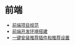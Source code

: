 # 前端

- [前端项目规范](../CodeGuide.md#前端项目规范)
- [前端开发环境搭建](./FrontEndDevelopmentEnvironmentSetup.md)
- [一键安装推荐插件和推荐设置](./QuickConfigureVsCode.md)

